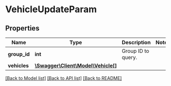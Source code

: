 # VehicleUpdateParam

## Properties
Name | Type | Description | Notes
------------ | ------------- | ------------- | -------------
**group_id** | **int** | Group ID to query. | 
**vehicles** | [**\Swagger\Client\Model\Vehicle[]**](Vehicle.md) |  | 

[[Back to Model list]](../README.md#documentation-for-models) [[Back to API list]](../README.md#documentation-for-api-endpoints) [[Back to README]](../README.md)


